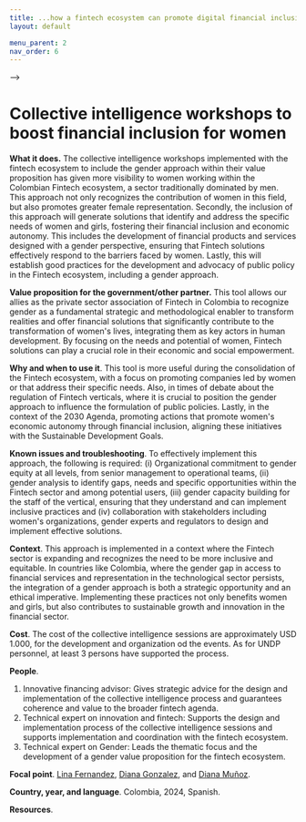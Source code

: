 ```yaml
---
title: ...how a fintech ecosystem can promote digital financial inclusion of women by integrating a gender approach into their value proposition
layout: default

menu_parent: 2
nav_order: 6
---
```

-->

# Collective intelligence workshops to boost financial inclusion for women


**What it does.** The collective intelligence workshops implemented with the fintech ecosystem to include the gender approach within their value proposition has given more visibility to women working within the Colombian Fintech ecosystem, a sector traditionally dominated by men. This approach not only recognizes the contribution of women in this field, but also promotes greater female representation. Secondly, the inclusion of this approach will generate solutions that identify and address the specific needs of women and girls, fostering their financial inclusion and economic autonomy. This includes the development of financial products and services designed with a gender perspective, ensuring that Fintech solutions effectively respond to the barriers faced by women. Lastly, this will establish good practices for the development and advocacy of public policy in the Fintech ecosystem, including a gender approach. 

**Value proposition for the government/other partner.** This tool allows our allies as the private sector association of Fintech in Colombia to recognize gender as a fundamental strategic and methodological enabler to transform realities and offer financial solutions that significantly contribute to the transformation of women's lives, integrating them as key actors in human development. By focusing on the needs and potential of women, Fintech solutions can play a crucial role in their economic and social empowerment.

**Why and when to use it**. This tool is more useful during the consolidation of the Fintech ecosystem, with a focus on promoting companies led by women or that address their specific needs. Also, in times of debate about the regulation of Fintech verticals, where it is crucial to position the gender approach to influence the formulation of public policies. Lastly, in the context of the 2030 Agenda, promoting actions that promote women's economic autonomy through financial inclusion, aligning these initiatives with the Sustainable Development Goals.

**Known issues and troubleshooting**. To effectively implement this approach, the following is required: (i) Organizational commitment to gender equity at all levels, from senior management to operational teams, (ii) gender analysis to identify gaps, needs and specific opportunities within the Fintech sector and among potential users, (iii) gender capacity building for the staff of the vertical, ensuring that they understand and can implement inclusive practices and (iv) collaboration with stakeholders including women's organizations, gender experts and regulators to design and implement effective solutions.

**Context**. This approach is implemented in a context where the Fintech sector is expanding and recognizes the need to be more inclusive and equitable. In countries like Colombia, where the gender gap in access to financial services and representation in the technological sector persists, the integration of a gender approach is both a strategic opportunity and an ethical imperative. Implementing these practices not only benefits women and girls, but also contributes to sustainable growth and innovation in the financial sector.

**Cost**. The cost of the collective intelligence sessions are approximately USD 1.000, for the development and organization od the events. As for UNDP personnel, at least 3 persons have supported the process.

**People**. 
1. Innovative financing advisor: Gives strategic advice for the design and implementation of the collective intelligence process and guarantees coherence and value to the broader fintech agenda. 
2. Technical expert on innovation and fintech: Supports the design and implementation process of the collective intelligence sessions and supports implementation and coordination with the fintech ecosystem.
3. Technical expert on Gender: Leads the thematic focus and the development of a gender value proposition for the fintech ecosystem.

**Focal point**. [Lina Fernandez](/Financial-inclusion-toolkit/contributors/Lina-Fernandez.html), [Diana Gonzalez](/Financial-inclusion-toolkit/contributors/Diana-Gonzalez.html), and [Diana Muñoz](/Financial-inclusion-toolkit/contributors/Diana-Munoz.html).

**Country, year, and language**. Colombia, 2024, Spanish.

**Resources**. 
